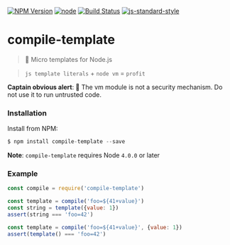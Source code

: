 [![NPM Version](https://img.shields.io/npm/v/compile-template.svg?style=flat-square)](https://www.npmjs.com/package/compile-template)
[![node](https://img.shields.io/node/v/compile-template.svg?style=flat-square)](https://www.npmjs.com/package/compile-template)
[![Build Status](https://img.shields.io/travis/dotcypress/compile-template.svg?branch=master&style=flat-square)](https://travis-ci.org/dotcypress/compile-template)
[![js-standard-style](https://img.shields.io/badge/code%20style-standard-brightgreen.svg?style=flat-square)](http://standardjs.com/)

# compile-template
> 📠 Micro templates for Node.js

> `js template literals` + `node vm` = `profit`

**Captain obvious alert**: 🚨 The vm module is not a security mechanism. Do not use it to run untrusted code.

### Installation

Install from NPM:

```js
$ npm install compile-template --save
```

**Note**: `compile-template` requires Node `4.0.0` or later

### Example

```js
const compile = require('compile-template')

const template = compile('foo=${41+value}')
const string = template({value: 1})
assert(string === 'foo=42')

const template = compile('foo=${41+value}', {value: 1})
assert(template() === 'foo=42')
```
